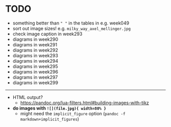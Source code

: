 # TODO

- something better than `" "` in the tables in e.g. week049
- sort out image sizes! e.g. `milky_way_axel_mellinger.jpg`
- check image caption in week293
- diagrams in week290
- diagrams in week291
- diagrams in week292
- diagrams in week293
- diagrams in week294
- diagrams in week295
- diagrams in week296
- diagrams in week297
- diagrams in week299

---

- HTML output?
    + https://pandoc.org/lua-filters.html#building-images-with-tikz
- **do images with `![](file.jpg){ width=80% }`**
    + might need the `implicit_figure` option (`pandoc -f markdown+implicit_figures`)
